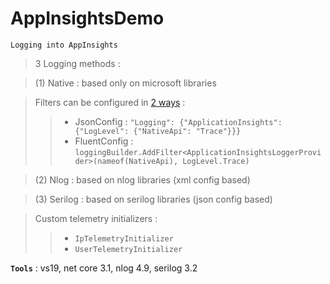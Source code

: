 # AppInsightsDemo
```
Logging into AppInsights
```

> 3 Logging methods :

> (1) Native : based only on microsoft libraries

> Filters can be configured in [2 ways](https://github.com/MicrosoftDocs/azure-docs/blob/master/articles/azure-monitor/app/ilogger.md#control-logging-level) :
>> - JsonConfig : `"Logging": {"ApplicationInsights": {"LogLevel": {"NativeApi": "Trace"}}}`
>> - FluentConfig : `loggingBuilder.AddFilter<ApplicationInsightsLoggerProvider>(nameof(NativeApi), LogLevel.Trace)`

> (2) Nlog : based on nlog libraries (xml config based)

> (3) Serilog : based on serilog libraries (json config based)

> Custom telemetry initializers :
>> - `IpTelemetryInitializer`
>> - `UserTelemetryInitializer`

**`Tools`** : vs19, net core 3.1, nlog 4.9, serilog 3.2